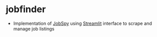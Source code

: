 # jobfinder
- Implementation of [JobSpy](https://github.com/speedyapply/JobSpy) using [Streamlit](https://streamlit.io/) interface to scrape and manage job listings